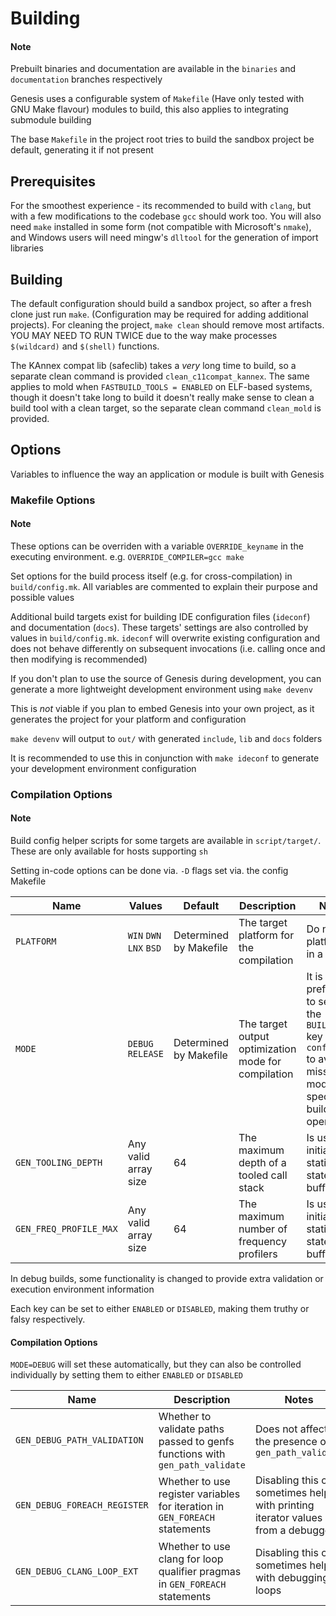 # Building

#### Note
Prebuilt binaries and documentation are available in the `binaries` and `documentation` branches respectively

Genesis uses a configurable system of `Makefile` (Have only tested with GNU Make flavour) modules to build, this also applies to integrating submodule building

The base `Makefile` in the project root tries to build the sandbox project be default, generating it if not present

## Prerequisites

For the smoothest experience - its recommended to build with `clang`, but with a few modifications to the codebase `gcc` should work too. You will also need `make` installed in some form (not compatible with Microsoft's `nmake`), and Windows users will need mingw's `dlltool` for the generation of import libraries

## Building

The default configuration should build a sandbox project, so after a fresh clone just run `make`. (Configuration may be required for adding additional projects). For cleaning the project, `make clean` should remove most artifacts. YOU MAY NEED TO RUN TWICE due to the way make processes `$(wildcard)` and `$(shell)` functions.

The KAnnex compat lib (safeclib) takes a *very* long time to build, so a separate clean command is provided `clean_c11compat_kannex`. The same applies to mold when `FASTBUILD_TOOLS = ENABLED` on ELF-based systems, though it doesn't take long to build it doesn't really make sense to clean a build tool with a clean target, so the separate clean command `clean_mold` is provided.

## Options

Variables to influence the way an application or module is built with Genesis

### Makefile Options

#### Note
These options can be overriden with a variable `OVERRIDE_keyname` in the executing environment. e.g. `OVERRIDE_COMPILER=gcc make`

Set options for the build process itself (e.g. for cross-compilation) in `build/config.mk`. All variables are commented to explain their purpose and possible values

Additional build targets exist for building IDE configuration files (`ideconf`) and documentation (`docs`). These targets' settings are also controlled by values in `build/config.mk`. `ideconf` will overwrite existing configuration and does not behave differently on subsequent invocations (i.e. calling once and then modifying is recommended)

If you don't plan to use the source of Genesis during development, you can generate a more lightweight development environment using `make devenv`

This is *not* viable if you plan to embed Genesis into your own project, as it generates the project for your platform and configuration

`make devenv` will output to `out/` with generated `include`, `lib` and `docs` folders

It is recommended to use this in conjunction with `make ideconf` to generate your development environment configuration

### Compilation Options

#### Note
Build config helper scripts for some targets are available in `script/target/`. These are only available for hosts supporting `sh`

Setting in-code options can be done via. `-D` flags set via. the config Makefile

|Name|Values|Default|Description|Notes|
|---|---|---|---|---|
|`PLATFORM`|`WIN` `DWN` `LNX` `BSD`|Determined by Makefile|The target platform for the compilation|Do not mix platforms in a binary|
|`MODE`|`DEBUG` `RELEASE`|Determined by Makefile|The target output optimization mode for compilation|It is usually prefereable to set via. the `BUILD_MODE` key in `config.mk` to avoid missing mode-specific build operations|
|`GEN_TOOLING_DEPTH`|Any valid array size|64|The maximum depth of a tooled call stack|Is used to initialize a static stateful buffer|
|`GEN_FREQ_PROFILE_MAX`|Any valid array size|64|The maximum number of frequency profilers|Is used to initialize a static stateful buffer|

In debug builds, some functionality is changed to provide extra validation or execution environment information

Each key can be set to either `ENABLED` or `DISABLED`, making them truthy or falsy respectively.

#### Compilation Options

`MODE=DEBUG` will set these automatically, but they can also be controlled individually by setting them to either `ENABLED` or `DISABLED`

|Name|Description|Notes|
|---|---|---|
|`GEN_DEBUG_PATH_VALIDATION`|Whether to validate paths passed to genfs functions with `gen_path_validate`|Does not affect the presence of `gen_path_validate`|
|`GEN_DEBUG_FOREACH_REGISTER`|Whether to use register variables for iteration in `GEN_FOREACH` statements|Disabling this can sometimes help with printing iterator values from a debugger|
|`GEN_DEBUG_CLANG_LOOP_EXT`|Whether to use clang for loop qualifier pragmas in `GEN_FOREACH` statements|Disabling this can sometimes help with debugging loops|
